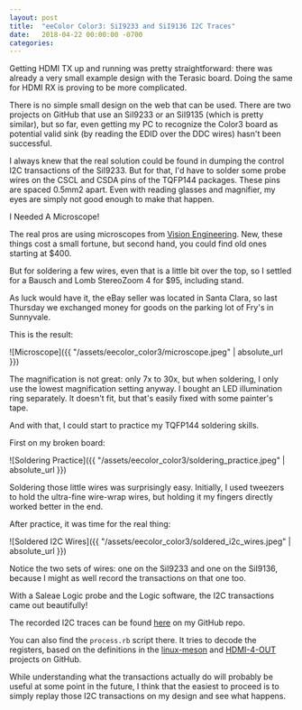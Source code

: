 ```yaml
---
layout: post
title:  "eeColor Color3: SiI9233 and SiI9136 I2C Traces"
date:   2018-04-22 00:00:00 -0700
categories: 
---
```


Getting HDMI TX up and running was pretty straightforward: there was already a very small example design with the Terasic board. 
Doing the same for HDMI RX is proving to be more complicated.

There is no simple small design on the web that can be used. There are two projects on GitHub that use an SiI9233 or an SiI9135 
(which is pretty similar), but so far, even getting my PC to recognize the Color3 board as potential valid sink (by reading the 
EDID over the DDC wires) hasn't been successful.

I always knew that the real solution could be found in dumping the control I2C transactions of the SiI9233. But for that, I'd 
have to solder some probe wires on the CSCL and CSDA pins of the TQFP144 packages. These pins are spaced 0.5mm2 apart. Even with 
reading glasses and magnifier, my eyes are simply not good enough to make that happen.

I Needed A Microscope!

The real pros are using microscopes from [Vision Engineering](http://www.visioneng.us/products/stereo-microscopes). New, these 
things cost a small fortune, but second hand, you could find old ones starting at $400. 

But for soldering a few wires, even that is a little bit over the top, so I settled for a Bausch and Lomb StereoZoom 4 for $95, 
including stand. 

As luck would have it, the eBay seller was located in Santa Clara, so last Thursday we exchanged money for goods on the parking 
lot of Fry's in Sunnyvale. 

This is the result:

![Microscope]({{ "/assets/eecolor_color3/microscope.jpeg" | absolute_url }})


The magnification is not great: only 7x to 30x, but when soldering, I only use the lowest magnification setting anyway. I bought 
an LED illumination ring separately. It doesn't fit, but that's easily fixed with some painter's tape.

And with that, I could start to practice my TQFP144 soldering skills.

First on my broken board:

![Soldering Practice]({{ "/assets/eecolor_color3/soldering_practice.jpeg" | absolute_url }})

Soldering those little wires was surprisingly easy. Initially, I used tweezers to hold the ultra-fine wire-wrap wires, but holding 
it my fingers directly worked better in the end.

After practice, it was time for the real thing:

![Soldered I2C Wires]({{ "/assets/eecolor_color3/soldered_i2c_wires.jpeg" | absolute_url }})

Notice the two sets of wires: one on the SiI9233 and one on the SiI9136, because I might as well record the transactions on that one too.

With a Saleae Logic probe and the Logic software, the I2C transactions came out beautifully!

The recorded I2C traces can be found [here](https://github.com/tomverbeure/color3/tree/master/reveng/recordings) on my GitHub repo.

You can also find the `process.rb` script there. It tries to decode the registers, based on the definitions in the 
[linux-meson](https://github.com/endlessm/linux-meson/blob/master/drivers/amlogic/ext_hdmiin/sii9233/__sii9233/registers.h) and 
[HDMI-4-OUT](https://github.com/itlover/HDMI-4-OUT/blob/master/sii9135/SiIRXDefs.h) projects on GitHub.

While understanding what the transactions actually do will probably be useful at some point in the future, I think that the easiest 
to proceed is to simply replay those I2C transactions on my design and see what happens.


